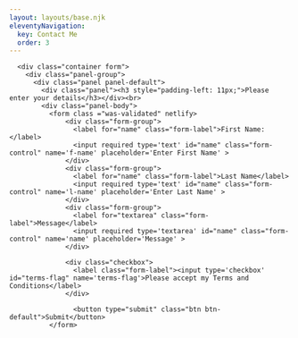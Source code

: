 ```yaml
---
layout: layouts/base.njk
eleventyNavigation:
  key: Contact Me
  order: 3
---
```

      <div class="container form">  
        <div class="panel-group">  
          <div class="panel panel-default">  
            <div class="panel"><h3 style="padding-left: 11px;">Please enter your details</h3></div><br>
            <div class="panel-body">  
              <form class ="was-validated" netlify>
                  <div class="form-group">
                    <label for="name" class="form-label">First Name:</label>
                    <input required type='text' id="name" class="form-control" name='f-name' placeholder='Enter First Name' >
                  </div>
                  <div class="form-group">
                    <label for="name" class="form-label">Last Name</label>
                    <input required type='text' id="name" class="form-control" name='l-name' placeholder='Enter Last Name' >
                  </div>
                  <div class="form-group">
                    <label for="textarea" class="form-label">Message</label>
                    <input required type='textarea' id="name" class="form-control" name='name' placeholder='Message' >
                  </div>

                  <div class="checkbox">
                    <label class="form-label"><input type='checkbox' id="terms-flag" name='terms-flag'>Please accept my Terms and Conditions</label> 
                  </div>

                    <button type="submit" class="btn btn-default">Submit</button>
              </form>
